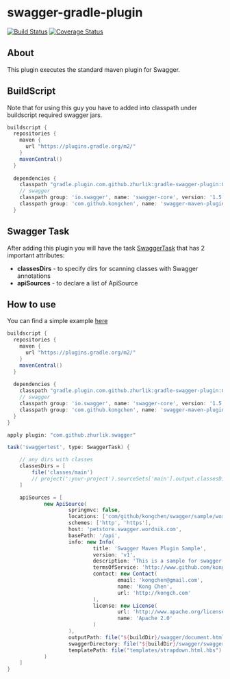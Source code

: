 # swagger-gradle-plugin    
[![Build Status](https://travis-ci.org/zhurlik/gradle-swagger-plugin.svg?branch=master)](https://travis-ci.org/zhurlik/gradle-swagger-plugin)
[![Coverage Status](https://coveralls.io/repos/zhurlik/gradle-swagger-plugin/badge.png)](https://coveralls.io/r/zhurlik/gradle-swagger-plugin)    

## About
This plugin executes the standard maven plugin for Swagger.

## BuildScript
Note that for using this guy you have to added into classpath under buildscript required swagger jars.
```groovy
buildscript {
  repositories {
    maven {
      url "https://plugins.gradle.org/m2/"
    }
    mavenCentral()
  }
  
  dependencies {
    classpath "gradle.plugin.com.github.zhurlik:gradle-swagger-plugin:0.2"
    // swagger
    classpath group: 'io.swagger', name: 'swagger-core', version: '1.5.+'
    classpath group: 'com.github.kongchen', name: 'swagger-maven-plugin', version: '3.1.+'
  }
```
## Swagger Task
After adding this plugin you will have the task [SwaggerTask](https://github.com/zhurlik/gradle-swagger-plugin/blob/master/src/main/groovy/com/github/zhurlik/SwaggerTask.groovy) that has 2 important attributes:
* **classesDirs** - to specify dirs for scanning classes with Swagger annotations
* **apiSources** - to declare a list of ApiSource

## How to use    
You can find a simple example [here](samples/build.gradle)    

```groovy
buildscript {
  repositories {
    maven {
      url "https://plugins.gradle.org/m2/"
    }
    mavenCentral()
  }
  
  dependencies {
    classpath "gradle.plugin.com.github.zhurlik:gradle-swagger-plugin:0.2"
    // swagger
    classpath group: 'io.swagger', name: 'swagger-core', version: '1.5.+'
    classpath group: 'com.github.kongchen', name: 'swagger-maven-plugin', version: '3.1.+'
  }
}

apply plugin: "com.github.zhurlik.swagger"    

task('swaggertest', type: SwaggerTask) {

    // any dirs with classes
    classesDirs = [
        file('classes/main')
        // project(':your-project').sourceSets['main'].output.classesDir
    ]

    apiSources = [
            new ApiSource(
                    springmvc: false,
                    locations: ['com/github/kongchen/swagger/sample/wordnik/resource'],
                    schemes: ['http', 'https'],
                    host: 'petstore.swagger.wordnik.com',
                    basePath: '/api',
                    info: new Info(
                            title: 'Swagger Maven Plugin Sample',
                            version: 'v1',
                            description: 'This is a sample for swagger-maven-plugin',
                            termsOfService: 'http://www.github.com/kongchen/swagger-maven-plugin',
                            contact: new Contact(
                                    email: 'kongchen@gmail.com',
                                    name: 'Kong Chen',
                                    url: 'http://kongch.com'
                            ),
                            license: new License(
                                    url: 'http://www.apache.org/licenses/LICENSE-2.0.html',
                                    name: 'Apache 2.0'
                            )
                    ),
                    outputPath: file("${buildDir}/swagger/document.html").path,
                    swaggerDirectory: file("${buildDir}/swagger/swagger-ui").path,
                    templatePath: file("templates/strapdown.html.hbs")
            )
    ]
}
```
